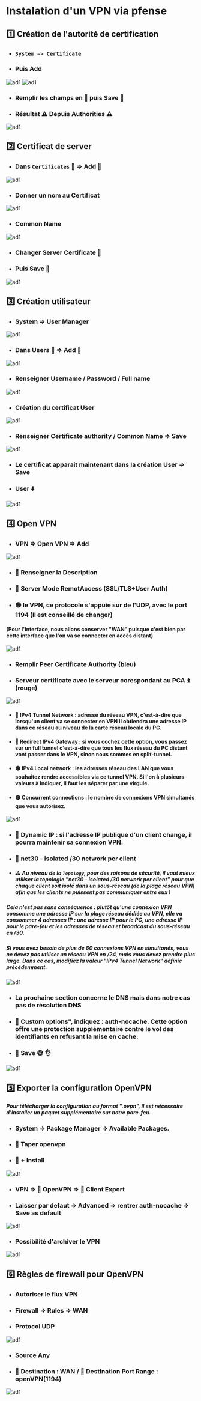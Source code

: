 # Instalation d'un VPN via pfense

## :one: Création de l'autorité de certification
   * ### `System => Certificate` 
   * ### Puis Add 
![ad1](https://github.com/user-attachments/assets/a0956f3f-0c5b-4ba8-9571-e062b549f98d)
 ![ad1](https://github.com/user-attachments/assets/c74f82ea-8238-4dab-aceb-fd57a52c83c7)
   * ### Remplir les champs en 🔵 puis Save 🔴
   * ### Résultat ⚠️ Depuis Authorities ⚠️
![ad1](https://github.com/user-attachments/assets/f8e834c8-dff5-45c2-aafd-e8ac20c05ae3)
## 2️⃣ Certificat de server 
   * ### Dans `Certificates` 🔵 => Add 🔴 
![ad1](https://github.com/user-attachments/assets/14acade5-1dd5-4400-bd0c-693e78438b8f)
   * ### Donner un nom au Certificat
![ad1](https://github.com/user-attachments/assets/6faa404b-db5a-4091-bf57-11bfd4c34194)
   * ### Common Name 
   ![ad1](https://github.com/user-attachments/assets/c57346da-f8e6-4f45-ba91-771524ea4044)
   * ### Changer Server Certificate 🔵
   * ### Puis Save 🔴
![ad1](https://github.com/user-attachments/assets/a65baa7b-1e07-4155-bb23-9d9df2c5d920)
## 3️⃣ Création utilisateur
   * ### System => User Manager 
![ad1](https://github.com/user-attachments/assets/e32042d5-e9ad-49e2-9a99-36a08d24e88b)
   * ### Dans Users 🔵 => Add 🔴
![ad1](https://github.com/user-attachments/assets/3910fccc-0e9a-426a-836c-f762992a6c16)
   * ### Renseigner Username / Password / Full name 
![ad1](https://github.com/user-attachments/assets/e543b6a4-2fe0-452d-bd47-238e902b6e5c)
   * ### Création du certificat User
![ad1](https://github.com/user-attachments/assets/7265d6d9-ef69-46ac-a95c-1e028cb309d5)
   * ### Renseigner Certificate authority / Common Name => Save
![ad1](https://github.com/user-attachments/assets/525331cb-6a09-4e90-b74b-bb06c41aa11e)
   * ### Le certificat apparait maintenant dans la création User => Save
   * ### User ⬇️
![ad1](https://github.com/user-attachments/assets/e9b7c56b-532c-4454-892f-865dd7503116)
## 4️⃣ Open VPN
   * ### VPN => Open VPN => Add
![ad1](https://github.com/user-attachments/assets/336bc09f-380c-4937-8ffb-8960efd1ccfb)
   * ### 🔵 Renseigner la Description 
   * ### 🔴 Server Mode RemotAccess (SSL/TLS+User Auth)
   * ### 🟢 le VPN, ce protocole s'appuie sur de l'UDP, avec le port 1194 (Il est conseillé de changer) 
#### (Pour l'interface, nous allons conserver "WAN" puisque c'est bien par cette interface que l'on va se connecter en accès distant)
![ad1](https://github.com/user-attachments/assets/fc53a0ea-a1d9-4d88-a58d-ea480428ffdf)
   * ### Remplir Peer Certificate Authority (bleu)
   * ### Serveur certificate avec le serveur corespondant au PCA ⏫ (rouge)
![ad1](https://github.com/user-attachments/assets/744f2715-bf90-408e-ab61-08c9fe7b378a)
   *  #### 🔵 IPv4 Tunnel Network : adresse du réseau VPN, c'est-à-dire que lorsqu'un client va se connecter en VPN il obtiendra une adresse IP dans ce réseau au niveau de la carte réseau locale du PC. 
   * #### 🔴 Redirect IPv4 Gateway : si vous cochez cette option, vous passez sur un full tunnel c'est-à-dire que tous les flux réseau du PC distant vont passer dans le VPN, sinon nous sommes en split-tunnel.
   * #### 🟢 IPv4 Local network : les adresses réseau des LAN que vous souhaitez rendre accessibles via ce tunnel VPN. Si l'on à plusieurs valeurs à indiquer, il faut les séparer par une virgule.
   * #### 🟡 Concurrent connections : le nombre de connexions VPN simultanés que vous autorisez.
![ad1](https://github.com/user-attachments/assets/d46e0ea2-6522-4cb1-bba0-ca5796a4f7e0)
   * ### 🔵 Dynamic IP : si l'adresse IP publique d'un client change, il pourra maintenir sa connexion VPN.
   * ### 🔴 net30 - isolated /30 network per client
   * ##### ⚠️ Au niveau de la `Topology`, pour des raisons de sécurité, il vaut mieux utiliser la topologie "net30 - isolated /30 network per client" pour que chaque client soit isolé dans un sous-réseau (de la plage réseau VPN) afin que les clients ne puissent pas communiquer entre eux !
##### Cela n'est pas sans conséquence : plutôt qu'une connexion VPN consomme une adresse IP sur la plage réseau dédiée au VPN, elle va consommer 4 adresses IP : une adresse IP pour le PC, une adresse IP pour le pare-feu et les adresses de réseau et broadcast du sous-réseau en /30.
##### Si vous avez besoin de plus de 60 connexions VPN en simultanés, vous ne devez pas utiliser un réseau VPN en /24, mais vous devez prendre plus large. Dans ce cas, modifiez la valeur "IPv4 Tunnel Network" définie précédemment.
![ad1](https://github.com/user-attachments/assets/324d88a9-e4ab-42c8-9ce1-28e1b4957521)
   * ### La prochaine section concerne le DNS mais dans notre cas pas de résolution DNS
   * ### 🔵 Custom options", indiquez : auth-nocache. Cette option offre une protection supplémentaire contre le vol des identifiants en refusant la mise en cache.
   * ### 🔴 Save :sweat_smile: :ok_hand:
 ![ad1](https://github.com/user-attachments/assets/1f521504-b4ef-4ec9-8bcd-eb2244eb7382)
## 5️⃣ Exporter la configuration OpenVPN
##### Pour télécharger la configuration au format ".ovpn", il est nécessaire d'installer un paquet supplémentaire sur notre pare-feu.
   * ###  System => Package Manager => Available Packages.
   * ### 🔵 Taper openvpn
   * ### 🔴 + Install
![ad1](https://github.com/user-attachments/assets/d95ee0e5-bb5a-492f-bae0-3994c4e27741)
   * ### VPN => 🔵 OpenVPN => 🔴 Client Export
   * ### Laisser par defaut => Advanced => rentrer auth-nocache => Save as default
![ad1](https://github.com/user-attachments/assets/19ced4b5-1763-4643-904e-b08b42d13098)
   * ### Possibilité d'archiver le VPN 
![ad1](https://github.com/user-attachments/assets/ccdaef7c-6038-42ee-8fc9-4bc081c79525)
## 6️⃣ Règles de firewall pour OpenVPN
   * ### Autoriser le flux VPN 
   * ### Firewall => Rules => WAN
   * ### Protocol UDP 
![ad1](https://github.com/user-attachments/assets/4d0c9b27-3796-4f8f-aae6-2bfa89e5f5e2)
   * ### Source Any
   * ### 🔵 Destination : WAN / 🔴 Destination Port Range : openVPN(1194) 
![ad1](https://github.com/user-attachments/assets/4c82f825-e7cf-49ec-b136-1840bc4f0b39)









